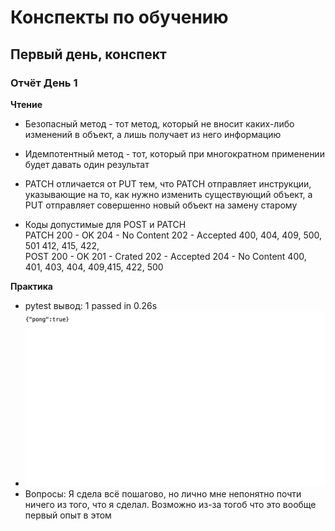 # Конспекты по обучению

## Первый день, конспект

### Отчёт День 1
**Чтение**  
- Безопасный метод - тот метод, который не вносит каких-либо изменений в объект, а лишь получает из него информацию

- Идемпотентный метод - тот, который при многократном применении будет давать один результат

- PATCH отличается от PUT тем, что PATCH отправляет инструкции, указывающие на то, как нужно изменить существующий объект, а PUT отправляет совершенно новый объект на замену старому

- Коды допустимые для POST и PATCH <br>
 PATCH
200 - OK
204 - No Content
202 - Accepted
400, 404, 409, 500, 501
412, 415, 422, <br>
 POST 
200 - OK
201 - Crated 
202 - Accepted
204 - No Content
400, 401, 403,
404, 409,415,
422, 500

**Практика**  
- pytest вывод: 1 passed in 0.26s
- <img src="day01.png">
- Вопросы: Я сдела всё пошагово, но лично мне непонятно почти ничего из того, что я сделал. Возможно из-за тогоб что это вообще первый опыт в этом
